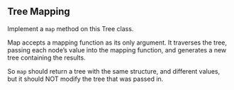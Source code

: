 ## Tree Mapping

Implement a ```map``` method on this Tree class.

Map accepts a mapping function as its only argument. It traverses the tree, passing each node’s value into the mapping function, and generates a new tree containing the results.

So ```map``` should return a tree with the same structure, and different values, but it should NOT modify the tree that was passed in.